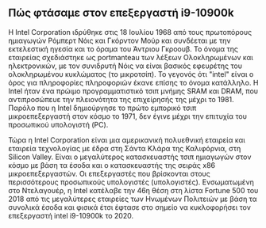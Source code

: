 ## Πώς φτάσαμε στον επεξεργαστή i9-10900k
 Η Intel Corporation ιδρύθηκε στις 18 Ιουλίου 1968 από τους πρωτοπόρους ημιαγωγών Ρόμπερτ Νόις 
και Γκόρντον Μούρ και συνδέεται με την εκτελεστική ηγεσία και το όραμα του Άντριου Γκροουβ. Το όνομα της εταιρείας σχεδιάστηκε ως portmanteau των λέξεων
Ολοκληρωμένων και ηλεκτρονικών, με τον συνιδρυτή Νόις να είναι βασικός εφευρέτης του ολοκληρωμένου κυκλώματος (το μικροτσίπ). Το γεγονός ότι "intel" είναι ο όρος για πληροφορίες 
πληροφοριών έκανε επίσης το όνομα κατάλληλο. Η Intel ήταν ένα πρώιμο προγραμματιστικό τσιπ μνήμης SRAM και DRAM, που αντιπροσώπευε την πλειονότητα της επιχείρησής της
μέχρι το 1981. Παρόλο που η Intel δημιούργησε το πρώτο εμπορικό τσιπ μικροεπεξεργαστή στον κόσμο το 1971, δεν έγινε μέχρι την επιτυχία του προσωπικού υπολογιστή (PC).

 Τώρα η Intel Corporation είναι μια αμερικανική πολυεθνική εταιρεία και εταιρεία τεχνολογίας με έδρα στη Σάντα Κλάρα της Καλιφόρνια, στη Silicon Valley. Είναι ο μεγαλύτερος κατασκευαστής τσιπ ημιαγωγών στον κόσμο με βάση τα έσοδα και ο κατασκευαστής της σειράς x86 μικροεπεξεργαστών. Οι επεξεργαστές που βρίσκονται στους περισσότερους προσωπικούς υπολογιστές (υπολογιστές). Ενσωματωμένη στο Ντελαγουέρ, η Intel κατέλαβε την 46η θέση στη λίστα Fortune 500 του 2018 από τις μεγαλύτερες εταιρείες των Ηνωμένων Πολιτειών με βάση τα συνολικά έσοδα και φισικά έτσι έφτασε στο σημείο να κυκλοφορήσει τον επεξεργαστή intel i9-10900k το 2020.
